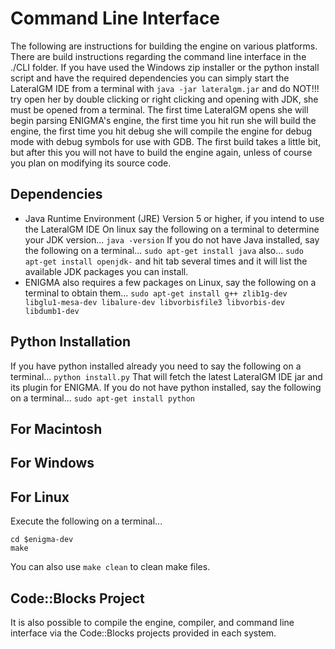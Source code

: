 Command Line Interface
=======================
The following are instructions for building the engine on various platforms. There are build instructions regarding the command line interface in the ./CLI folder. If you have used the Windows zip installer or the python install script and have the required dependencies you can simply start the LateralGM IDE from a terminal with `java -jar lateralgm.jar` and do NOT!!! try open her by double clicking or right clicking and opening with JDK, she must be opened from a terminal. The first time LateralGM opens she will begin parsing ENIGMA's engine, the first time you hit run she will build the engine, the first time you hit debug she will compile the engine for debug mode with debug symbols for use with GDB. The first build takes a little bit, but after this you will not have to build the engine again, unless of course you plan on modifying its source code.

Dependencies
-----------------------
* Java Runtime Environment (JRE) Version 5 or higher, if you intend to use the LateralGM IDE
On linux say the following on a terminal to determine your JDK version...
`java -version`
If you do not have Java installed, say the following on a terminal...
`sudo apt-get install java`
also...
`sudo apt-get install openjdk-`
and hit tab several times and it will list the available JDK packages you can install.
* ENIGMA also requires a few packages on Linux, say the following on a terminal to obtain them...
`sudo apt-get install g++ zlib1g-dev libglu1-mesa-dev libalure-dev libvorbisfile3 libvorbis-dev libdumb1-dev`

Python Installation
-----------------------
If you have python installed already you need to say the following on a terminal...
`python install.py`
That will fetch the latest LateralGM IDE jar and its plugin for ENIGMA. If you do not have python installed, say the following on a terminal...
`sudo apt-get install python`

For Macintosh
-----------------------

For Windows
-----------------------

For Linux
-----------------------
Execute the following on a terminal...
```
cd $enigma-dev
make
```
You can also use `make clean` to clean make files.

Code::Blocks Project 
-----------------------
It is also possible to compile the engine, compiler, and command line interface via the Code::Blocks projects provided in each system.
